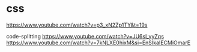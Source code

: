# css

https://www.youtube.com/watch?v=p3_xN2Zp1TY&t=19s


code-splitting
https://www.youtube.com/watch?v=JU6sl_yyZqs
https://www.youtube.com/watch?v=7kNLXE0hixM&si=EnSIkaIECMiOmarE